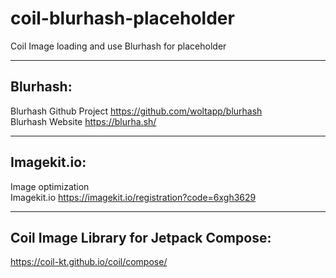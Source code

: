# coil-blurhash-placeholder
Coil Image loading and use Blurhash for placeholder

*************  
 
## Blurhash:
Blurhash Github Project https://github.com/woltapp/blurhash <br/>
Blurhash Website https://blurha.sh/ <br/>

*************  

## Imagekit.io:
Image optimization <br/>
Imagekit.io https://imagekit.io/registration?code=6xgh3629 <br/>

*************  

## Coil Image Library for Jetpack Compose: <br/>
https://coil-kt.github.io/coil/compose/


 
